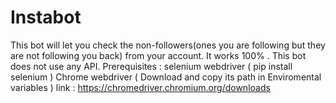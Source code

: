 # Instabot
This bot will let you check the non-followers(ones you are following but they are not following you back) from your account. It works 100% . This bot does not use any API. 
Prerequisites :
selenium webdriver ( pip install selenium )
Chrome webdriver   ( Download and copy its path in Enviromental variables ) link : https://chromedriver.chromium.org/downloads
